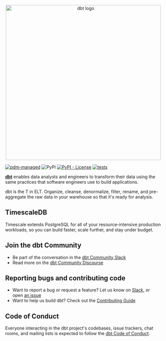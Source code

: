 <p align="center">
  <img src="https://raw.githubusercontent.com/dbt-labs/dbt/ec7dee39f793aa4f7dd3dae37282cc87664813e4/etc/dbt-logo-full.svg" alt="dbt logo" width="500"/>
</p>

[![pdm-managed](https://img.shields.io/badge/pdm-managed-blueviolet)](https://pdm-project.org)
![PyPI](https://img.shields.io/pypi/v/dbt-timescaledb?label=latest%20stable&logo=pypi)
[![PyPI - License](https://img.shields.io/pypi/l/dbt-timescaledb)](https://github.com/sdebruyn/dbt-timescaledb/blob/main/LICENSE)
[![tests](https://github.com/sdebruyn/dbt-timescaledb/actions/workflows/test.yml/badge.svg)](https://github.com/sdebruyn/dbt-timescaledb/actions/workflows/test.yml)

**[dbt](https://www.getdbt.com/)** enables data analysts and engineers to transform their data using the same practices that software engineers use to build applications.

dbt is the T in ELT. Organize, cleanse, denormalize, filter, rename, and pre-aggregate the raw data in your warehouse so that it's ready for analysis.

## TimescaleDB

Timescale extends PostgreSQL for all of your resource-intensive production workloads, so you can build faster, scale further, and stay under budget.

## Join the dbt Community

- Be part of the conversation in the [dbt Community Slack](http://community.getdbt.com/)
- Read more on the [dbt Community Discourse](https://discourse.getdbt.com)

## Reporting bugs and contributing code

- Want to report a bug or request a feature? Let us know on [Slack](http://community.getdbt.com/), or open [an issue](https://github.com/dbt-labs/dbt-redshift/issues/new)
- Want to help us build dbt? Check out the [Contributing Guide](https://github.com/dbt-labs/dbt/blob/HEAD/CONTRIBUTING.md)

## Code of Conduct

Everyone interacting in the dbt project's codebases, issue trackers, chat rooms, and mailing lists is expected to follow the [dbt Code of Conduct](https://community.getdbt.com/code-of-conduct).
